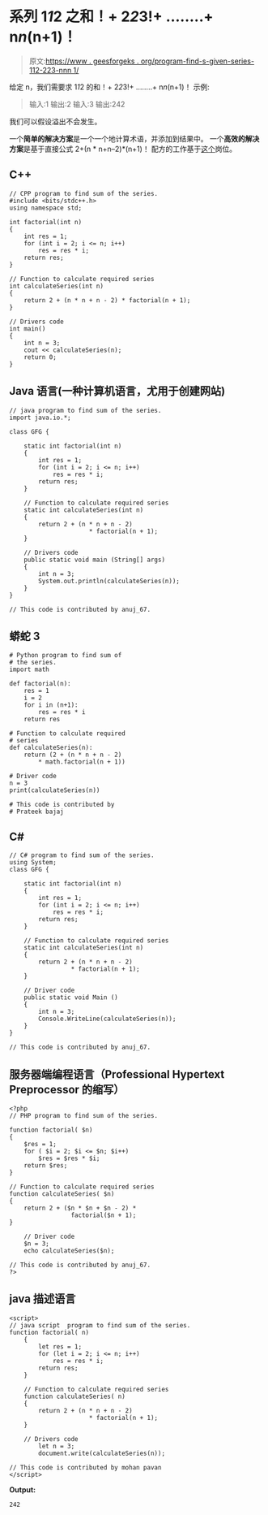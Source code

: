 # 系列 1*1*2 之和！+ 2*2*3!+ ……..+ n*n*(n+1)！

> 原文:[https://www . geesforgeks . org/program-find-s-given-series-112-223-nnn 1/](https://www.geeksforgeeks.org/program-find-s-given-series-112-223-nnn1/)

给定 n，我们需要求 1*1*2 的和！+ 2*2*3!+ ……..+ n*n*(n+1)！
示例:

> 输入:1
> 输出:2
> 输入:3
> 输出:242

我们可以假设溢出不会发生。

一个**简单的解决方案**是一个一个地计算术语，并添加到结果中。
一个**高效的解决方案**是基于直接公式 2+(n * n+n–2)*(n+1)！
配方的工作基于[这个](https://www.geeksforgeeks.org/sum-series-12-22-nn/)岗位。

## C++

```
// CPP program to find sum of the series.
#include <bits/stdc++.h>
using namespace std;

int factorial(int n)
{
    int res = 1;
    for (int i = 2; i <= n; i++)
        res = res * i;
    return res;
}

// Function to calculate required series
int calculateSeries(int n)
{
    return 2 + (n * n + n - 2) * factorial(n + 1);
}

// Drivers code
int main()
{
    int n = 3;
    cout << calculateSeries(n);
    return 0;
}
```

## Java 语言(一种计算机语言，尤用于创建网站)

```
// java program to find sum of the series.
import java.io.*;

class GFG {

    static int factorial(int n)
    {
        int res = 1;
        for (int i = 2; i <= n; i++)
            res = res * i;
        return res;
    }

    // Function to calculate required series
    static int calculateSeries(int n)
    {
        return 2 + (n * n + n - 2)
                      * factorial(n + 1);
    }

    // Drivers code
    public static void main (String[] args)
    {
        int n = 3;
        System.out.println(calculateSeries(n));
    }
}

// This code is contributed by anuj_67.
```

## 蟒蛇 3

```
# Python program to find sum of
# the series.
import math

def factorial(n):
    res = 1
    i = 2
    for i in (n+1):
        res = res * i
    return res

# Function to calculate required
# series
def calculateSeries(n):
    return (2 + (n * n + n - 2)
        * math.factorial(n + 1))

# Driver code
n = 3
print(calculateSeries(n))

# This code is contributed by
# Prateek bajaj
```

## C#

```
// C# program to find sum of the series.
using System;
class GFG {

    static int factorial(int n)
    {
        int res = 1;
        for (int i = 2; i <= n; i++)
            res = res * i;
        return res;
    }

    // Function to calculate required series
    static int calculateSeries(int n)
    {
        return 2 + (n * n + n - 2)
                 * factorial(n + 1);
    }

    // Driver code
    public static void Main ()
    {
        int n = 3;
        Console.WriteLine(calculateSeries(n));
    }
}

// This code is contributed by anuj_67.
```

## 服务器端编程语言（Professional Hypertext Preprocessor 的缩写）

```
<?php
// PHP program to find sum of the series.

function factorial( $n)
{
    $res = 1;
    for ( $i = 2; $i <= $n; $i++)
        $res = $res * $i;
    return $res;
}

// Function to calculate required series
function calculateSeries( $n)
{
    return 2 + ($n * $n + $n - 2) *
                 factorial($n + 1);
}

    // Driver code
    $n = 3;
    echo calculateSeries($n);

// This code is contributed by anuj_67.
?>
```

## java 描述语言

```
<script>
// java script  program to find sum of the series.
function factorial( n)
    {
        let res = 1;
        for (let i = 2; i <= n; i++)
            res = res * i;
        return res;
    }

    // Function to calculate required series
    function calculateSeries( n)
    {
        return 2 + (n * n + n - 2)
                      * factorial(n + 1);
    }

    // Drivers code
        let n = 3;
        document.write(calculateSeries(n));

// This code is contributed by mohan pavan
</script>
```

**Output:** 

```
242
```